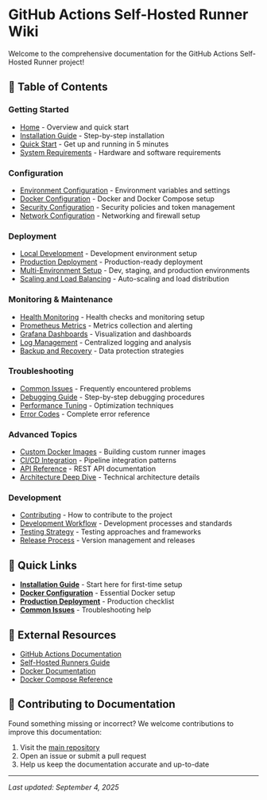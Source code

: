 # GitHub Actions Self-Hosted Runner Wiki

Welcome to the comprehensive documentation for the GitHub Actions Self-Hosted Runner project!

## 📖 Table of Contents

### Getting Started

- [Home](Home) - Overview and quick start
- [Installation Guide](Installation-Guide) - Step-by-step installation
- [Quick Start](Quick-Start) - Get up and running in 5 minutes
- [System Requirements](System-Requirements) - Hardware and software requirements

### Configuration

- [Environment Configuration](Environment-Configuration) - Environment variables and settings
- [Docker Configuration](Docker-Configuration) - Docker and Docker Compose setup
- [Security Configuration](Security-Configuration) - Security policies and token management
- [Network Configuration](Network-Configuration) - Networking and firewall setup

### Deployment

- [Local Development](Local-Development) - Development environment setup
- [Production Deployment](Production-Deployment) - Production-ready deployment
- [Multi-Environment Setup](Multi-Environment-Setup) - Dev, staging, and production environments
- [Scaling and Load Balancing](Scaling-and-Load-Balancing) - Auto-scaling and load distribution

### Monitoring & Maintenance

- [Health Monitoring](Health-Monitoring) - Health checks and monitoring setup
- [Prometheus Metrics](Prometheus-Metrics) - Metrics collection and alerting
- [Grafana Dashboards](Grafana-Dashboards) - Visualization and dashboards
- [Log Management](Log-Management) - Centralized logging and analysis
- [Backup and Recovery](Backup-and-Recovery) - Data protection strategies

### Troubleshooting

- [Common Issues](Common-Issues) - Frequently encountered problems
- [Debugging Guide](Debugging-Guide) - Step-by-step debugging procedures
- [Performance Tuning](Performance-Tuning) - Optimization techniques
- [Error Codes](Error-Codes) - Complete error reference

### Advanced Topics

- [Custom Docker Images](Custom-Docker-Images) - Building custom runner images
- [CI/CD Integration](CICD-Integration) - Pipeline integration patterns
- [API Reference](API-Reference) - REST API documentation
- [Architecture Deep Dive](Architecture-Deep-Dive) - Technical architecture details

### Development

- [Contributing](Contributing) - How to contribute to the project
- [Development Workflow](Development-Workflow) - Development processes and standards
- [Testing Strategy](Testing-Strategy) - Testing approaches and frameworks
- [Release Process](Release-Process) - Version management and releases

## 🚀 Quick Links

- **[Installation Guide](Installation-Guide)** - Start here for first-time setup
- **[Docker Configuration](Docker-Configuration)** - Essential Docker setup
- **[Production Deployment](Production-Deployment)** - Production checklist
- **[Common Issues](Common-Issues)** - Troubleshooting help

## 🔗 External Resources

- [GitHub Actions Documentation](https://docs.github.com/en/actions)
- [Self-Hosted Runners Guide](https://docs.github.com/en/actions/hosting-your-own-runners)
- [Docker Documentation](https://docs.docker.com/)
- [Docker Compose Reference](https://docs.docker.com/compose/)

## 📝 Contributing to Documentation

Found something missing or incorrect? We welcome contributions to improve this documentation:

1. Visit the [main repository](https://github.com/GrammaTonic/github-runner)
2. Open an issue or submit a pull request
3. Help us keep the documentation accurate and up-to-date

---

_Last updated: September 4, 2025_
